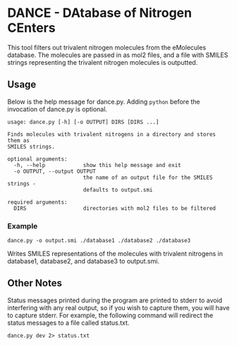 # DANCE - DAtabase of Nitrogen CEnters

This tool filters out trivalent nitrogen molecules from the eMolecules database.
The molecules are passed in as mol2 files, and a file with SMILES strings
representing the trivalent nitrogen molecules is outputted.

## Usage
Below is the help message for dance.py. Adding `python` before the
invocation of dance.py is optional.
```
usage: dance.py [-h] [-o OUTPUT] DIRS [DIRS ...]

Finds molecules with trivalent nitrogens in a directory and stores them as
SMILES strings.

optional arguments:
  -h, --help            show this help message and exit
  -o OUTPUT, --output OUTPUT
                        the name of an output file for the SMILES strings -
                        defaults to output.smi

required arguments:
  DIRS                  directories with mol2 files to be filtered
```

### Example
```
dance.py -o output.smi ./database1 ./database2 ./database3
```
Writes SMILES representations of the molecules with trivalent nitrogens in
database1, database2, and database3 to output.smi.

## Other Notes
Status messages printed during the program are printed to stderr to avoid
interfering with any real output, so if you wish to capture them, you will have
to capture stderr. For example, the following command will redirect the status
messages to a file called status.txt.
```
dance.py dev 2> status.txt
```
